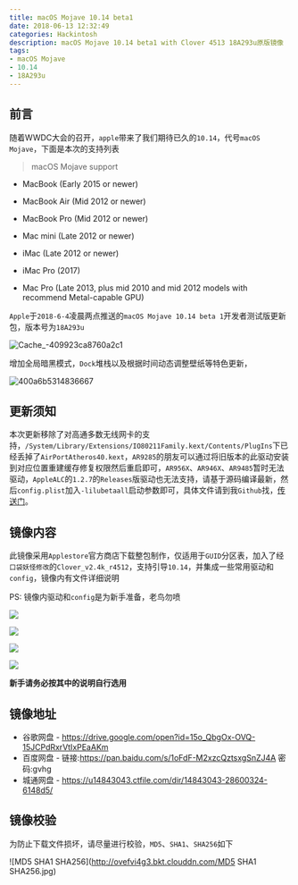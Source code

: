 ```yaml
---
title: macOS Mojave 10.14 beta1
date: 2018-06-13 12:32:49
categories: Hackintosh
description: macOS Mojave 10.14 beta1 with Clover 4513 18A293u原版镜像
tags: 
- macOS Mojave
- 10.14
- 18A293u
---
```


## 前言
随着WWDC大会的召开，`apple`带来了我们期待已久的`10.14`，代号`macOS Mojave`，下面是本次的支持列表

> macOS Mojave support

- MacBook (Early 2015 or newer)

- MacBook Air (Mid 2012 or newer)

- MacBook Pro (Mid 2012 or newer)

- Mac mini (Late 2012 or newer)

- iMac (Late 2012 or newer)

- iMac Pro (2017)

- Mac Pro (Late 2013, plus mid 2010 and mid 2012 models with recommend Metal-capable GPU)

`Apple`于`2018-6-4`凌晨两点推送的`macOS Mojave 10.14 beta 1`开发者测试版更新包，版本号为`18A293u`

![Cache_-409923ca8760a2c1](http://ovefvi4g3.bkt.clouddn.com/Cache_-409923ca8760a2c1.jpg)

增加全局暗黑模式，`Dock`堆栈以及根据时间动态调整壁纸等特色更新，

![400a6b5314836667](http://ovefvi4g3.bkt.clouddn.com/400a6b5314836667.jpg)

## 更新须知
本次更新移除了对高通多数无线网卡的支持，`/System/Library/Extensions/IO80211Family.kext/Contents/PlugIns`下已经丢掉了`AirPortAtheros40.kext`，`AR9285`的朋友可以通过将旧版本的此驱动安装到对应位置重建缓存修复权限然后重启即可，`AR956X`、`AR946X`、`AR9485`暂时无法驱动，`AppleALC`的`1.2.7`的`Releases`版驱动也无法支持，请基于源码编译最新，然后`config.plist`加入`-lilubetaall`启动参数即可，具体文件请到我`Github`找，[传送门](https://github.com/athlonreg/Common-CLOVER-EFI-Bootloader)。

## 镜像内容
此镜像采用`Applestore`官方商店下载整包制作，仅适用于`GUID`分区表，加入了经`口袋妖怪修改`的`Clover_v2.4k_r4512`，支持引导`10.14`，并集成一些常用驱动和`config`，镜像内有文件详细说明

PS: 镜像内驱动和`config`是为新手准备，老鸟勿喷

![](http://ovefvi4g3.bkt.clouddn.com/15288662496913.jpg)

![](http://ovefvi4g3.bkt.clouddn.com/15288662560159.jpg)

![](http://ovefvi4g3.bkt.clouddn.com/15288662632173.jpg)

![](http://ovefvi4g3.bkt.clouddn.com/15288662719521.jpg)

**新手请务必按其中的说明自行选用**

## 镜像地址
- 谷歌网盘 - https://drive.google.com/open?id=15o_QbgOx-OVQ-15JCPdRxrVtIxPEaAKm
- 百度网盘 - 链接:https://pan.baidu.com/s/1oFdF-M2xzcQztsxgSnZJ4A  密码:gvhg
- 城通网盘 - https://u14843043.ctfile.com/dir/14843043-28600324-6148d5/

## 镜像校验
为防止下载文件损坏，请尽量进行校验，`MD5`、`SHA1`、`SHA256`如下

![MD5 SHA1 SHA256](http://ovefvi4g3.bkt.clouddn.com/MD5 SHA1 SHA256.jpg)

